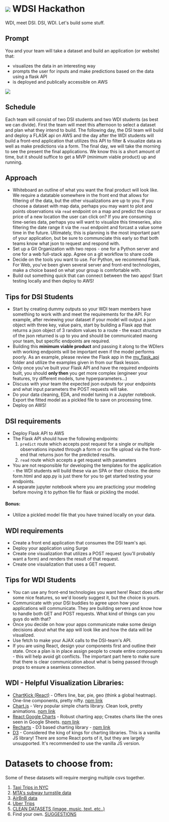 # ![](https://ga-dash.s3.amazonaws.com/production/assets/logo-9f88ae6c9c3871690e33280fcf557f33.png) WDSI Hackathon

WDI, meet DSI. DSI, WDI. Let's build some stuff.

## Prompt
You and your team will take a dataset and build an application (or website) that:
- visualizes the data in an interesting way
- prompts the user for inputs and make predictions based on the data using a flask API
- is deployed and publically accessible on AWS

![](.images/image.jpg)

## Schedule
Each team will consist of two DSI students and two WDI students (as best we can divide). First the team will meet this afternoon to select a dataset and plan what they intend to build. The following day, the DSI team will build and deploy a FLASK api on AWS and the day after the WDI students will build a front-end application that utilizes this API to filter & visualize data as well as make predictions via a form. The final day, we will take the morning to see the present the final applications. We know this is a short amount of time, but it should suffice to get a MVP (minimum viable product) up and running.

## Approach
- Whiteboard an outline of what you want the final product will look like. We require a datatable somewhere in the front end that allows for filtering of the data, but the other visualizations are up to you.  If you choose a dataset with map data, perhaps you may want to plot and points observations via `read` endpoint on a map and predict the class or price of a new location the user can click on? If you are consuming time-series data, perhaps you will want to visualize this timeseries, also filtering the date range it via the `read` endpoint and forcast a value some time in the future. Ultimately, this is planning is the most important part of your application, but be sure to communciate this early so that both teams know what json to request and respond with.
- Set up a Git Organization with two repos - one for a Python server and one for a web full-stack app. Agree on a git workflow to share code
- Decide on the tools you want to use. For Python, we recommend Flask. For Web, you've been given several server and front-end technologies, make a choice based on what your group is comfortable with.
- Build out something quick that can connect between the two apps! Start testing locally and then deploy to AWS!

## Tips for DSI Students
- Start by creating dummy outputs so your WDI team members have something to work with and meet the requirements for the API. For example, after reviewing your dataset if your model will output a json object with three key, value pairs, start by building a Flask app that returns a json object of 3 random values to a route - the exact structure of the json returned is up to you and should be communicated maong your team, but specific endpoints are required.
- Building this **minimum viable product** and passing it along to the WDIers with working endpoints will be important even if the model performs poorly. As an example, please review the Flask app in the [my_flask_api](./my_flask_api/) folder and utilize the examples given in from our flask lesson.
- Only once you've built your Flask API and have the required endpoints built, you should **only then** you get more complex (engineer your features, try different models, tune hyperparameters...)
- Discuss with your team the expected json outputs for your endpoints and what input parameters the POST requests will take.
- Do your data cleaning, EDA, and model tuning in a Jupyter notebook. Export the fitted model as a pickled file to save on processing time.
- Deploy on AWS!

## DSI requirements
- Deploy Flask API to AWS
- The Flask API should have the following endpoints:
    1. `predict` route which accepts post request for a single or multiple observations inputed through a form or csv file upload via the front-end that returns json for the predicted results.
    2. `read` route which accepts a get request with parameters
- You are not responsible for developing the templates for the application - the WDI students will build these via an SPA or their choice. the demo form.html and app.py is just there for you to get started testing your endpoints.
- A separate jupyter notebook where you are practicing your modeling before moving it to python file for flask or pickling the model.

#### Bonus:
- Utilize a pickled model file that you have trained locally on your data.
## WDI requirements
- Create a front end application that consumes the DSI team's api.
- Deploy your application using Surge
- Create one visualization that utilizes a POST request (you'll probably want a form) and renders the result of that request.
- Create one visuialization that uses a GET request.

## Tips for WDI Students
- You can use any front-end technologies you want here!  React does offer some nice features, so we'd loosely suggest it, but the choice is yours.
- Communicate with your DSI buddies to agree upon how your applications will communicate.  They are building servers and know how to handle both GET and POST requests.  What kind of things can you guys do with that?
- Once you decide on how your apps communicate make some design decisions about what the app will look like and how the data will be visualized.
- Use fetch to make your AJAX calls to the DSI-team's API.
- If you are using React, design your components first and outline their state.  Once a plan is in place assign people to create entire components - this will help avoid git conflicts.  The important part here to make sure that there is clear communication about what is being passed through props to ensure a seamless connection.

## WDI - Helpful Visualization Libraries:
- [ChartKick (React)](https://chartkick.com/react) - Offers line, bar, pie, geo (think a global heatmap).  One-line components, pretty nifty. [npm link](https://www.npmjs.com/package/react-chartkick)
- [Chart.js](https://www.chartjs.org/) - Very popular simple charts library. Clean look, pretty animations. [npm link](https://www.npmjs.com/package/react-chartjs-2)
- [React Google Charts](https://react-google-charts.com/) - Robust charting app; Creates charts like the ones seen in Google Sheets. [npm link](https://www.npmjs.com/package/react-google-charts)
- [Recharts](http://recharts.org/en-US) - D3 based charting library - [npm link](https://www.npmjs.com/package/recharts)
- [D3](https://d3js.org/) - Considered the king of kings for charting libraries.  This is a vanilla JS library!  There are some React ports of it, but they are largely unsupported.  It's recommended to use the vanilla JS version.

# Datasets to choose from:
Some of these datasets will require merging multiple csvs together.

1. [Taxi Trips in NYC](http://www.nyc.gov/html/tlc/html/about/trip_record_data.shtml)
2. [MTA's subway turnstile data](http://web.mta.info/developers/turnstile.html)
3. [AirBnB data](http://insideairbnb.com/get-the-data.html)
4. [Uber Trips](https://github.com/fivethirtyeight/uber-tlc-foil-response)
5. [CLEAN DATASETS (image, music, text, etc..)](http://deeplearning.net/datasets/)
6. Find your own. [SUGGESTIONS](https://github.com/bulutyazilim/awesome-datascience#data-sets)

